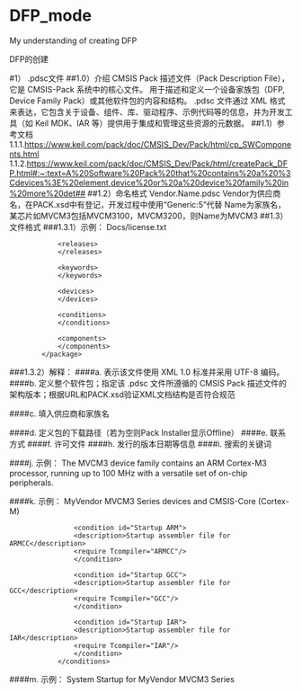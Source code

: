 # DFP_mode
My understanding of creating DFP

DFP的创建

#1） .pdsc文件
##1.0）介绍
        CMSIS Pack 描述文件（Pack Description File），它是 CMSIS-Pack 系统中的核心文件。
        用于描述和定义一个设备家族包（DFP, Device Family Pack）或其他软件包的内容和结构。
        .pdsc 文件通过 XML 格式来表达，它包含关于设备、组件、库、驱动程序、示例代码等的信息，并为开发工具（如 Keil MDK、IAR 等）提供用于集成和管理这些资源的元数据。
##1.1）参考文档
        1.1.1.https://www.keil.com/pack/doc/CMSIS_Dev/Pack/html/cp_SWComponents.html
        1.1.2.https://www.keil.com/pack/doc/CMSIS_Dev/Pack/html/createPack_DFP.html#:~:text=A%20Software%20Pack%20that%20contains%20a%20%3Cdevices%3E%20element,device%20or%20a%20device%20family%20in%20more%20det##
##1.2）命名格式
        Vendor.Name.pdsc
        Vendor为供应商名，在PACK.xsd中有登记，开发过程中使用“Generic:5”代替
        Name为家族名，某芯片如MVCM3包括MVCM3100，MVCM3200，则Name为MVCM3
##1.3）文件格式
###1.3.1）示例：
            <?xml version="1.0" encoding="UTF-8"?>
            <package schemaVersion="1.4.0" xmlns:xs="http://www.w3.org/2001/XMLSchema-instance" xs:noNamespaceSchemaLocation="PACK.xsd">
                <vendor></vendor>
                <name></name>
                <url></url>
                <description></description>
                <supportContact></supportContact>
                <license>Docs/license.txt</license> 

                <releases>
                </releases>

                <keywords>
                </keywords>

                <devices>
                </devices>

                <conditions>
                </conditions>

                <components>
                </components>
            </package>
###1.3.2）解释：
####a. <?xml version="1.0" encoding="UTF-8"?>
                    表示该文件使用 XML 1.0 标准并采用 UTF-8 编码。
####b. <package schemaVersion="1.4.0" xmlns:xs="http://www.w3.org/2001/XMLSchema-instance" xs:noNamespaceSchemaLocation="PACK.xsd">
                    定义整个软件包；指定该 .pdsc 文件所遵循的 CMSIS Pack 描述文件的架构版本；根据URL和PACK.xsd验证XML文档结构是否符合规范
                
####c. <vendor></vendor>  <name></name>
                填入供应商和家族名
            
####d. <url></url>
                    定义包的下载路径（若为空则Pack Installer显示Offline）
####e. <supportContact></supportContact>
                    联系方式
####f. <license></license>
                    许可文件
####h. <releases></releases>
                    发行的版本日期等信息
####i. <keywords></keywords>
                    搜索的关键词

####j. <devices></devices>
                示例：
                <devices>
                    <family Dfamily="MVCM3 Series" Dvendor="Generic:5">
                    <processor Dcore="Cortex-M3" DcoreVersion="r2p1" Dfpu="0" Dmpu="0" Dendian="Little-endian"/>
                    <description>
                        The MVCM3 device family contains an ARM Cortex-M3 processor, running up to 100 MHz with a versatile set of on-chip peripherals.
                    </description>
                    <!-- ************************  Sub-family 'MVCM3100'  **************************** -->
                    <subFamily DsubFamily="MVCM3100">
                        <processor  Dclock="50000000"/>
                        <!-- *************************  Device 'MVCM3110'  ***************************** -->
                        <device Dname="MVCM3110">
                        <memory     name="IROM1"  access="rx"       start="0x00000000"  size="0x4000"     startup="1"   default="1"/>
                        <memory     name="IRAM1"  access="rw"       start="0x20000000"  size="0x0800"     init   ="0"   default="1"/>
                        </device>
                        <!-- *************************  Device 'MVCM3120'  ***************************** -->
                        <device Dname="MVCM3120">
                        <memory     name="IROM1"  access="rx"        start="0x00000000"  size="0x8000"     startup="1"   default="1"/>
                        <memory     name="IRAM1"  access="rx"        start="0x20000000"  size="0x1000"     init   ="0"   default="1"/>
                        </device>
                    </subFamily>
                    <!-- ************************  Sub Family 'MVCM3200'  **************************** -->
                    <subFamily DsubFamily="MVCM3200">
                        <processor  Dclock="100000000"/>
                        <!-- *************************  Device 'MVCM3250'  ***************************** -->
                        <device Dname="MVCM3250">
                        <memory     name="IROM1"  access="rx"         start="0x00000000"  size="0x4000"     startup="1"   default="1"/>
                        <memory     name="IRAM1"  access="rw"         start="0x20000000"  size="0x0800"     init   ="0"   default="1"/>
                        </device>
                        <!-- *************************  Device 'MVCM3260'  ***************************** -->
                        <device Dname="MVCM3260">
                        <memory     name="IROM1"  access="rx"         start="0x00000000"  size="0x8000"     startup="1"   default="1"/>
                        <memory     name="IRAM1"  access="rw"         start="0x20000000"  size="0x1000"     init   ="0"   default="1"/>
                        </device>
                    </subFamily>
                    </family>
                </devices>

####k. <conditions></conditions>
                示例：
                <conditions>
                    <condition id="MVCM3 CMSIS-Core">
                    <!-- conditions selecting Devices -->
                    <description>MyVendor MVCM3 Series devices and CMSIS-Core (Cortex-M)</description>
                    <require Cclass="CMSIS" Cgroup="Core"/>
                    <require Dvendor="Generic:5" Dname="MVCM3*"/>
                    </condition>
                    
                    <condition id="Startup ARM">
                    <description>Startup assembler file for ARMCC</description>
                    <require Tcompiler="ARMCC"/>
                    </condition>

                    <condition id="Startup GCC">
                    <description>Startup assembler file for GCC</description>
                    <require Tcompiler="GCC"/>
                    </condition>

                    <condition id="Startup IAR">
                    <description>Startup assembler file for IAR</description>
                    <require Tcompiler="IAR"/>
                    </condition>
                </conditions>
                
####m. <components></components>
                示例：
                <components>
                    <component Cclass="Device" Cgroup="Startup" Cversion="0.0.1" condition="MVCM3 CMSIS-Core">
                    <description>System Startup for MyVendor MVCM3 Series</description>
                    <files>
                        <!--  include folder -->
                        <file category="include" name="Device/Include/"/>
                        <file category="source"  name="Device/Source/ARM/startup_MVCM3.s" attr="config" condition="Startup ARM" version="1.0.0"/>
                        <file category="source"  name="Device/Source/GCC/startup_MVCM3.s" attr="config" condition="Startup GCC" version="1.0.0"/>
                        <file category="source"  name="Device/Source/IAR/startup_MVCM3.s" attr="config" condition="Startup IAR" version="1.0.0"/>
                        <file category="source"  name="Device/Source/system_MVCM3.c"  attr="config" version="1.0.0"/>
                    </files>
                    </component>
                </components>
